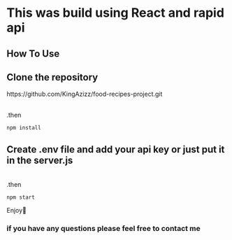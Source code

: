 <h1>This was build using React and rapid api</h1>


<h2>How To Use</h2>

<h2>Clone the repository</h2>
<p>
https://github.com/KingAzizz/food-recipes-project.git
</p>
<br>
.then 

```
npm install
```

<h2>Create .env file and add your api key or just put it in the server.js</h2>
<br>
.then

```
npm start
```
<p>Enjoy🥳</p>


<h3>if you have any questions please feel free to contact me</h3>
